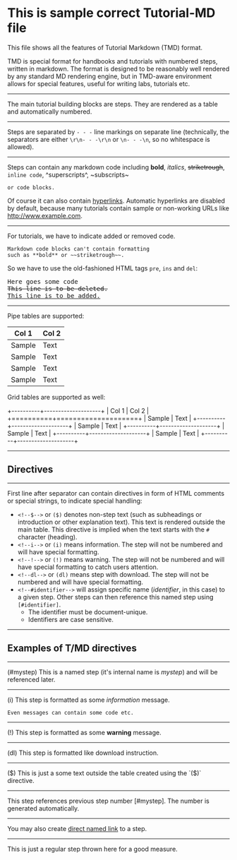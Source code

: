 # This is sample correct Tutorial-MD file

This file shows all the features of Tutorial Markdown (TMD) format.

TMD is special format for handbooks and tutorials with numbered steps, written in markdown. The format is designed to be reasonably well rendered by any standard MD rendering engine, but in TMD-aware environment allows for special features, useful for writing labs, tutorials etc.
- - -
The main tutorial building blocks are steps. They are rendered as a table and automatically numbered.
- - -
Steps are separated by `- - -` line markings on separate line (technically, the separators are either `\r\n- - -\r\n` or `\n- - -\n`, so no whitespace is allowed).
- - -
Steps can contain any markdown code including **bold**, _italics_, ~~striketrough~~, `inline code`, ^superscripts^, ~subscripts~

    or code blocks.

Of course it can also contain [hyperlinks](https://www.altairis.cz/). Automatic hyperlinks are disabled by default, because many tutorials contain sample or non-working URLs like http://www.example.com.
- - -
For tutorials, we have to indicate added or removed code.

    Markdown code blocks can't contain formatting
    such as **bold** or ~~striketrough~~.

So we have to use the old-fashioned HTML tags `pre`, `ins` and `del`:

<pre>
Here goes some code
<del>This line is to be deleted.</del>
<ins>This line is to be added.</ins>
</pre>
- - -
Pipe tables are supported:

|Col 1|Col 2|
|-|-|
|Sample|Text|
|Sample|Text|
|Sample|Text|
|Sample|Text|

Grid tables are supported as well:

+----------+--------------------+
| Col 1    | Col 2              |
+==========+====================+
| Sample   | Text               |
+----------+--------------------+
| Sample   | Text               |
+----------+--------------------+
| Sample   | Text               |
+----------+--------------------+
| Sample   | Text               |
+----------+--------------------+


- - -
## Directives
- - -
First line after separator can contain directives in form of HTML comments or special strings, to indicate special handling:
* `<!--$-->` or `($)` denotes non-step text (such as subheadings or introduction or other explanation text). This text is rendered outside the main table. This directive is implied when the text starts with the `#` character (heading).
* `<!--i-->` or `(i)` means information. The step will not be numbered and will have special formatting.
* `<!--!-->` or `(!)` means warning. The step will not be numbered and will have special formatting to catch users attention.
* `<!--dl-->` or `(dl)` means step with download. The step will not be numbered and will have special formatting.
* `<!--#identifier-->` will assign specific name (_identifier_, in this case) to a given step. Other steps can then reference this named step using `[#identifier]`.
    * The identifier must be document-unique.
    * Identifiers are case sensitive.
- - -
## Examples of T/MD directives
- - -
(#mystep)
This is a named step (it's internal name is _mystep_) and will be referenced later.
- - -
(i)
This step is formatted as some _information_ message.
```
Even messages can contain some code etc.
```
- - -
(!)
This step is formatted as some **warning** message.
- - -
(dl)
This step is formatted like download instruction.
- - -
($)
This is just a some text outside the table created using the `($)` directive.
- - -
This step references previous step number [#mystep]. The number is generated automatically.
- - -
You may also create [direct named link](#mystep) to a step.
- - -
This is just a regular step thrown here for a good measure.